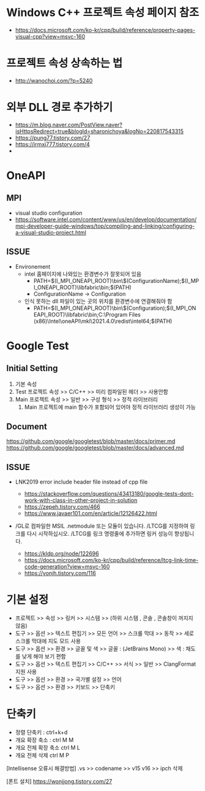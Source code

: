 # Windows C++ 프로젝트 속성 페이지 참조
* https://docs.microsoft.com/ko-kr/cpp/build/reference/property-pages-visual-cpp?view=msvc-160

# 프로젝트 속성 상속하는 법
* http://wanochoi.com/?p=5240

# 외부 DLL 경로 추가하기
* https://m.blog.naver.com/PostView.naver?isHttpsRedirect=true&blogId=sharonichoya&logNo=220817543315
* https://pung77.tistory.com/27
* https://irmxj777.tistory.com/4
* 

# OneAPI
## MPI
* visual studio configuration   
* https://software.intel.com/content/www/us/en/develop/documentation/mpi-developer-guide-windows/top/compiling-and-linking/configuring-a-visual-studio-project.html

## ISSUE
* Environement
  * intel 홈페이지에 나와있는 환경변수가 잘못되어 있음
    * PATH=\$(I_MPI_ONEAPI_ROOT)\bin\\$(ConfigurationName);\$(I_MPI_ONEAPI_ROOT)\libfabric\bin;\$(PATH)
    * ConfigurationName $\rightarrow$ Configuration
  * 인식 못하는 dll 파일이 있는 곳의 위치를 환경변수에 연결해줘야 함
    * PATH=\$(I_MPI_ONEAPI_ROOT)\bin\\$(Configuration);\$(I_MPI_ONEAPI_ROOT)\libfabric\bin;C:\Program Files (x86)\Intel\oneAPI\mkl\2021.4.0\redist\intel64;\$(PATH)


# Google Test
## Initial Setting
1. 기본 속성
2. Test 프로젝트 속성 >> C/C++ >> 미리 컴파일된 헤더 >> 사용안함
3. Main 프로젝트 속성 >> 일반 >> 구성 형식 >> 정적 라이브러리
   1. Main 프로젝트에 main 함수가 포함되어 있어야 정적 라이브러리 생성이 가능

## Document
https://github.com/google/googletest/blob/master/docs/primer.md
https://github.com/google/googletest/blob/master/docs/advanced.md

## ISSUE
* LNK2019 error include header file instead of cpp file
  * https://stackoverflow.com/questions/43413180/google-tests-dont-work-with-class-in-other-project-in-solution
  * https://zepeh.tistory.com/466
  * https://www.javaer101.com/en/article/12126422.html

* /GL로 컴파일한 MSIL .netmodule 또는 모듈이 있습니다. /LTCG를 지정하여 링크를 다시 시작하십시오. /LTCG를 링크 명령줄에 추가하면 링커 성능이 향상됩니다.
  * https://kldp.org/node/122696  
  * https://docs.microsoft.com/ko-kr/cpp/build/reference/ltcg-link-time-code-generation?view=msvc-160  
  * https://yonjh.tistory.com/116  

# 기본 설정
* 프로젝트 >> 속성 >> 링커 >> 시스템 >> (하위 시스템 , 콘솔 , 콘솔창이 꺼지지 않음)	
*	도구 >> 옵션 >> 텍스트 편집기 >> 모든 언어 >> 스크롤 막대 >> 동작 >> 세로 스크롤 막대에 지도 모드 사용
*	도구 >> 옵션 >> 환경 >> 글꼴 및 색 >> 글꼴 : (JetBrains Mono) >> 색 : 채도를 낮게 해야 보기 편함
*	도구 >> 옵션 >> 텍스트 편집기 >> C/C++ >> 서식 >> 일반 >> ClangFormat 지원 사용 
*	도구 >> 옵션 >> 환경 >> 국가별 설정 >> 언어
*	도구 >> 옵션 >> 환경 >> 키보드 >> 단축키
  
# 단축키
* 정렬 단축키 : ctrl+k+d
* 개요 확장 축소 : ctrl M M
*	개요 전체 확장 축소 	ctrl M L
*	개요 전체 삭제 		ctrl M P
	

[Intellisense 오류시 해결방법]
	.vs >> codename >> v15 v16 >> ipch 삭제
	
	
[폰트 설치]
	https://wonjjong.tistory.com/27